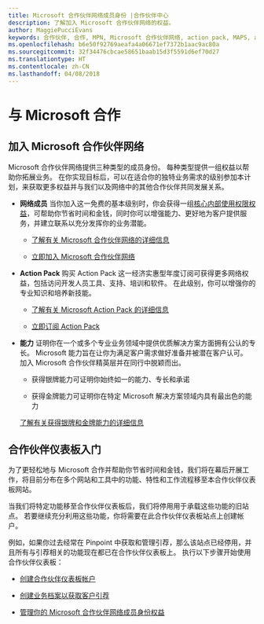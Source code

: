 ```yaml
---
title: Microsoft 合作伙伴网络成员身份 |合作伙伴中心
description: 了解加入 Microsoft 合作伙伴网络的权益。
author: MaggiePucciEvans
keywords: 合作伙伴, 合作, MPN, Microsoft 合作伙伴网络, action pack, MAPS, action pack 订阅, 权益, MPN 权益, 成员身份
ms.openlocfilehash: b6e50f92769aeafa4a06671ef7372b1aac9ac80a
ms.sourcegitcommit: 32f34476cbcae58651baab15d3f5591d6ef70d27
ms.translationtype: HT
ms.contentlocale: zh-CN
ms.lasthandoff: 04/08/2018
---
```

# <a name="partner-with-microsoft"></a>与 Microsoft 合作

## <a name="join-the-microsoft-partner-network"></a>加入 Microsoft 合作伙伴网络

Microsoft 合作伙伴网络提供三种类型的成员身份。 每种类型提供一组权益以帮助你拓展业务。 在你实现目标后，可以在适合你的独特业务需求的级别参加本计划，来获取更多权益并与我们以及网络中的其他合作伙伴共同发展关系。

-   **网络成员** 当你加入这一免费的基本级别时，你会获得一组[核心内部使用权限权益](https://partner.microsoft.com/membership/core-benefits)，可帮助你节省时间和金钱，同时你可以增强能力、更好地为客户提供服务，并建立联系以充分发挥你的业务潜能。

    -   [了解有关 Microsoft 合作伙伴网络的详细信息](https://partner.microsoft.com/membership/how-it-works)

    -   [立即加入 Microsoft 合作伙伴网络](https://partners.microsoft.com/PartnerProgram/simplifiedenrollment.aspx)

-   **Action Pack** 购买 Action Pack 这一经济实惠型年度订阅可获得更多网络权益，包括访问开发人员工具、支持、培训和软件。 在此级别，你可以增强你的专业知识和培养新技能。

    -   [了解有关 Microsoft Action Pack 的详细信息](https://partner.microsoft.com/membership/action-pack)

    -   [立即订阅 Action Pack](mpn-get-action-pack.md)

-   **能力** 证明你在一个或多个专业业务领域中提供优质解决方案方面拥有公认的专长。 Microsoft 能力旨在让你为满足客户需求做好准备并被潜在客户认可。 加入 Microsoft 合作伙伴精英层并在同行中脱颖而出。

    -   获得银牌能力可证明你始终如一的能力、专长和承诺

    -   获得金牌能力可证明你在特定 Microsoft 解决方案领域内具有最出色的能力

    [了解有关获得银牌和金牌能力的详细信息](https://partner.microsoft.com/membership/competencies)

   
## <a name="get-started-with-the-partner-dashboard"></a>合作伙伴仪表板入门

为了更轻松地与 Microsoft 合作并帮助你节省时间和金钱，我们将在幕后开展工作，将目前分布在多个网站和工具中的功能、特性和工作流程移至本合作伙伴仪表板网站。 

当我们将特定功能移至合作伙伴仪表板后，我们将停用用于承载这些功能的旧站点。 若要继续充分利用这些功能，你将需要在此合作伙伴仪表板站点上创建帐户。 

例如，如果你过去经常在 Pinpoint 中获取和管理引荐，那么该站点已经停用，并且所有与引荐相关的功能现在都已在合作伙伴仪表板上。 执行以下步骤开始使用合作伙伴仪表板：   

-   [创建合作伙伴仪表板帐户](mpn-create-a-partner-center-account.md)

-   [创建业务档案以获取客户引荐](create-a-marketing-profile.md)

-   [管理你的 Microsoft 合作伙伴网络成员身份权益](manage-your-partner-network-benefits.md)

